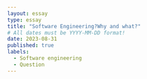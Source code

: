 ```yaml
---
layout: essay
type: essay
title: "Software Engineering?Why and what?"
# All dates must be YYYY-MM-DD format!
date: 2023-08-31
published: true
labels:
  - Software engineering
  - Question
---
```






